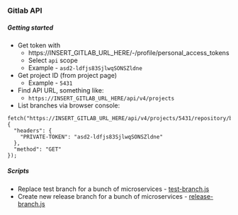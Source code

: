 ### Gitlab API
##### Getting started
* Get token with
    * https://INSERT_GITLAB_URL_HERE/-/profile/personal_access_tokens
    * Select `api` scope
    * Example - `asd2-ldfjs83SjlwqSONSZldne`
* Get project ID (from project page)
    * Example - `5431`
* Find API URL, something like:
    * `https://INSERT_GITLAB_URL_HERE/api/v4/projects`
* List branches via browser console:
```
fetch("https://INSERT_GITLAB_URL_HERE/api/v4/projects/5431/repository/branches", {
  "headers": {
    "PRIVATE-TOKEN": "asd2-ldfjs83SjlwqSONSZldne"
  },
  "method": "GET"
});
```

##### Scripts
* Replace test branch for a bunch of microservices - [test-branch.js](test-branch.js)
* Create new release branch for a bunch of microservices - [release-branch.js](release-branch.js)
